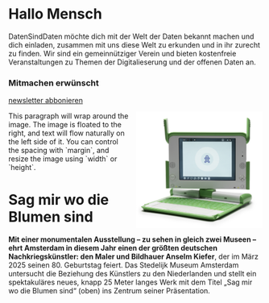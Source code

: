 # Hallo Mensch

DatenSindDaten möchte dich mit der Welt der Daten bekannt machen und dich einladen,
zusammen mit uns diese Welt zu erkunden und in ihr zurecht zu finden.
Wir sind ein gemeinnütziger Verein und bieten kostenfreie Veranstaltungen zu Themen der Digitalieserung und der offenen Daten an.

### Mitmachen erwünscht


[newsletter abbonieren](https://oklabflensburg.de)


<img src="img/olpc.jpg" alt="One Laptop Per Child" style="float: right; margin: 0 0 1em 1em; width: 250px;">
<p>
This paragraph will wrap around the image. The image is floated to the right, and text will flow naturally on the left side of it. You can control the spacing with `margin`, and resize the image using `width` or `height`.
</p>

# Sag mir wo die Blumen sind

**Mit einer monumentalen Ausstellung – zu sehen in gleich zwei Museen – ehrt Amsterdam in diesem
Jahr einen der größten deutschen Nachkriegskünstler: den Maler und Bildhauer Anselm Kiefer**, der
im März 2025 seinen 80. Geburtstag feiert. Das Stedelijk Museum Amsterdam untersucht die Beziehung
des Künstlers zu den Niederlanden und stellt ein spektakuläres neues, knapp 25 Meter langes Werk
mit dem Titel „Sag mir wo die Blumen sind“ (oben) ins Zentrum seiner Präsentation.

